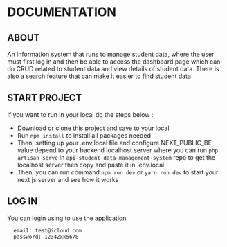 # DOCUMENTATION

## ABOUT
An information system that runs to manage student data, where the user must first log in and then be able to access the dashboard page which can do CRUD related to student data and view details of student data. There is also a search feature that can make it easier to find student data

## START PROJECT

If you want to run in your local do the steps below :
- Download or clone this project and save to your local 
- Run `npm install` to install all packages needed
- Then, setting up your .env.local file and configure NEXT_PUBLIC_BE value depend to your backend localhost server where you can run `php artisan serve` in `api-student-data-management-system` repo to get the localhost server then copy and paste it in .env.local
- Then, you can run command `npm run dev` or `yarn run dev` to start your next js server and see how it works

## LOG IN
You can login using to use the application
```
  email: test@icloud.com
  password: 1234Zxx5678
```


